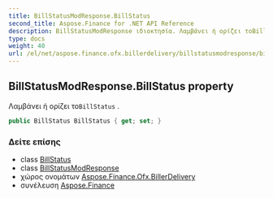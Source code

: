 ```yaml
---
title: BillStatusModResponse.BillStatus
second_title: Aspose.Finance for .NET API Reference
description: BillStatusModResponse ιδιοκτησία. Λαμβάνει ή ορίζει τοBillStatus .
type: docs
weight: 40
url: /el/net/aspose.finance.ofx.billerdelivery/billstatusmodresponse/billstatus/
---
```

## BillStatusModResponse.BillStatus property

Λαμβάνει ή ορίζει το`BillStatus` .

```csharp
public BillStatus BillStatus { get; set; }
```

### Δείτε επίσης

* class [BillStatus](../../billstatus/)
* class [BillStatusModResponse](../)
* χώρος ονομάτων [Aspose.Finance.Ofx.BillerDelivery](../../billstatusmodresponse/)
* συνέλευση [Aspose.Finance](../../../)


